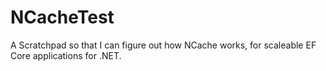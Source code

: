 # NCacheTest


A Scratchpad so that I can figure out how NCache works, for scaleable EF Core applications for .NET.